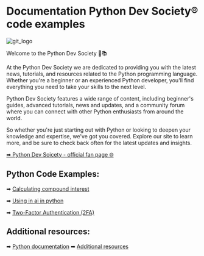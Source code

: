 # Documentation Python Dev Society® code examples 

![git_logo](https://user-images.githubusercontent.com/68993494/209866827-2e9629cc-3009-4e13-a7e5-202903b8702b.jpg)

Welcome to the Python Dev Society 🐍📚

At the Python Dev Society we are dedicated to providing you with the latest news, tutorials, and resources related to the Python programming language. Whether you're a beginner or an experienced Python developer, you'll find everything you need to take your skills to the next level.

Python Dev Society features a wide range of content, including beginner's guides, advanced tutorials, news and updates, and a community forum where you can connect with other Python enthusiasts from around the world.

So whether you're just starting out with Python or looking to deepen your knowledge and expertise, we've got you covered. Explore our site to learn more, and be sure to check back often for the latest updates and insights.

[➡ Python Dev Soicety - official fan page 🌐](https://www.facebook.com/PythonDevSociety/)

## Python Code Examples:
➡ [Calculating compound interest](https://github.com/zahariev-webbersof/PythonDevSociety--code-examples/blob/main/calculating_compound_interest.py)

➡ [Using in ai in python](https://github.com/zahariev-webbersof/PythonDevSociety--code-examples/blob/main/ai_model.py)

➡ [Two-Factor Authentication (2FA)](https://github.com/zahariev-webbersof/PythonDevSociety--code-examples/blob/main/2FA.py)

## Additional resources:
➡ [Python documentation](https://docs.python.org/3/)
➡ [Additional resources](#additional-resources)
